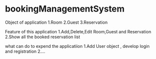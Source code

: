 # bookingManagementSystem

Object of application
1.Room
2.Guest
3.Reservation

Feature of this application
1.Add,Delete,Edit Room,Guest and Reservation
2.Show all the booked reservation list

what can do to expend the applicatiion
1.Add User object , develop login and registration 
2....

